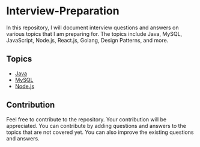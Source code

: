 # Interview-Preparation
In this repository, I will document interview questions and answers on various topics that I am preparing for. The topics include Java, MySQL, JavaScript, Node.js, React.js, Golang, Design Patterns, and more.

## Topics
- [Java](./Java/)
- [MySQL](./MySql/)
- [Node.js](./Node.js/)

## Contribution
Feel free to contribute to the repository. Your contribution will be appreciated. You can contribute by adding questions and answers to the topics that are not covered yet. You can also improve the existing questions and answers.
